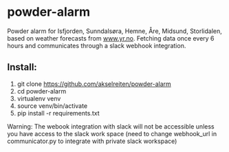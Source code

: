 # powder-alarm
Powder alarm for Isfjorden, Sunndalsøra, Hemne, Åre, Midsund, Storlidalen, based on weather forecasts from www.yr.no. Fetching data once every 6 hours and communicates through a slack webhook integration. 

## Install:
1. git clone https://github.com/akselreiten/powder-alarm
2. cd powder-alarm
3. virtualenv venv
4. source venv/bin/activate
5. pip install -r requirements.txt


Warning: The webook integration with slack will not be accessible unless you have access to the slack work space (need to change webhook_url in communicator.py to integrate with private slack workspace)

